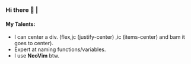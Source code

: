 ### Hi there 👋 | 
#### My Talents:
  - I can center a div. (flex,jc (justify-center) ,ic (items-center) and bam it goes to center).
  - Expert at naming functions/variables.
  - I use **NeoVim** btw.
<!--
**Raghav-rv28/Raghav-rv28** is a ✨ _special_ ✨ repository because its `README.md` (this file) appears on your GitHub profile.

Here are some ideas to get you started:

- 🔭 I’m currently working on ...
- 🌱 I’m currently learning ...
- 👯 I’m looking to collaborate on ...
- 🤔 I’m looking for help with ...
- 💬 Ask me about ...
- 📫 How to reach me: ...
- 😄 Pronouns: ...
- ⚡ Fun fact: ...
-->
